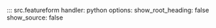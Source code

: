 ::: src.featureform
    handler: python
    options:
      show_root_heading: false
      show_source: false
      
